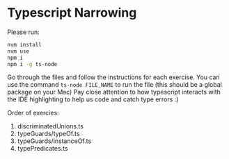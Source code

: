 # Typescript Narrowing

Please run:

```bash
nvm install
nvm use
npm i
npm i -g ts-node
```

Go through the files and follow the instructions for each exercise.
You can use the command `ts-node FILE_NAME` to run the file (this should be a global package on your Mac)
Pay close attention to how typescript interacts with the IDE highlighting to help us code and catch type errors :)

Order of exercies:

1. discriminatedUnions.ts
2. typeGuards/typeOf.ts
3. typeGuards/instanceOf.ts
4. typePredicates.ts
